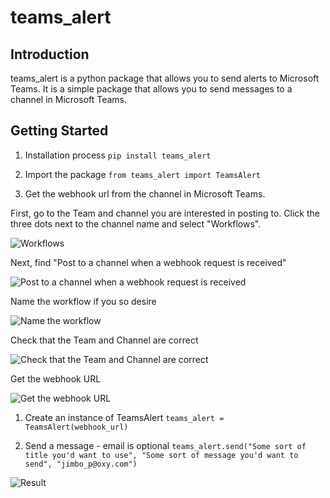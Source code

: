 # teams_alert

## Introduction

teams_alert is a python package that allows you to send alerts to Microsoft Teams. It is a simple package that allows you to send messages to a channel in Microsoft Teams.

## Getting Started

1. Installation process
```pip install teams_alert```

2. Import the package
```from teams_alert import TeamsAlert```

3. Get the webhook url from the channel in Microsoft Teams.

First, go to the Team and channel you are interested in posting to. Click the three dots next to the channel name and select "Workflows".

![Workflows](https://raw.githubusercontent.com/jimbo-p/teams_alert/c367c1ff8612c09aeea7bea15c2b1a7d71ecc478/docs/teams_workflows.JPG)

Next, find "Post to a channel when a webhook request is received"

![Post to a channel when a webhook request is received](https://raw.githubusercontent.com/jimbo-p/teams_alert/c367c1ff8612c09aeea7bea15c2b1a7d71ecc478/docs/teams_webhook_workflow.JPG)

Name the workflow if you so desire

![Name the workflow](https://raw.githubusercontent.com/jimbo-p/teams_alert/c367c1ff8612c09aeea7bea15c2b1a7d71ecc478/docs/workflows_naming.JPG)

Check that the Team and Channel are correct

![Check that the Team and Channel are correct](https://raw.githubusercontent.com/jimbo-p/teams_alert/c367c1ff8612c09aeea7bea15c2b1a7d71ecc478/docs/workflow_team_and_channel.JPG)

Get the webhook URL

![Get the webhook URL](https://raw.githubusercontent.com/jimbo-p/teams_alert/c367c1ff8612c09aeea7bea15c2b1a7d71ecc478/docs/workflow_URL.JPG)

1. Create an instance of TeamsAlert
```teams_alert = TeamsAlert(webhook_url)```

2. Send a message - email is optional
```teams_alert.send("Some sort of title you'd want to use", "Some sort of message you'd want to send", "jimbo_p@oxy.com")```

![Result](https://raw.githubusercontent.com/jimbo-p/teams_alert/c367c1ff8612c09aeea7bea15c2b1a7d71ecc478/docs/result_card.JPG)

